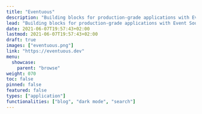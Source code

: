 ```yaml
---
title: "Eventuous"
description: "Building blocks for production-grade applications with Event Sourcing in heart. Very opinionated, highly volatile."
lead: "Building blocks for production-grade applications with Event Sourcing in heart. Very opinionated, highly volatile."
date: 2021-06-07T19:57:43+02:00
lastmod: 2021-06-07T19:57:43+02:00
draft: true
images: ["eventuous.png"]
link: "https://eventuous.dev"
menu:
  showcase:
    parent: "browse"
weight: 070
toc: false
pinned: false
featured: false
types: ["application"]
functionalities: ["blog", "dark mode", "search"]
---
```

